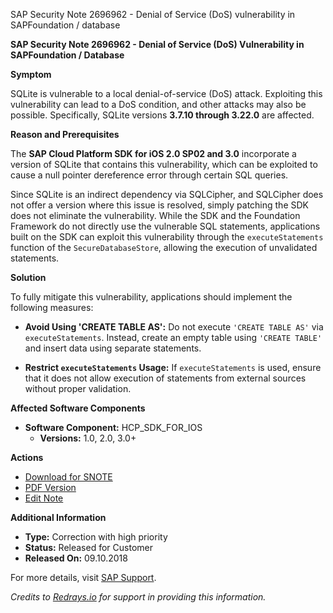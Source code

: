 SAP Security Note 2696962 - Denial of Service (DoS) vulnerability in SAPFoundation / database

**SAP Security Note 2696962 - Denial of Service (DoS) Vulnerability in SAPFoundation / Database**

**Symptom**

SQLite is vulnerable to a local denial-of-service (DoS) attack. Exploiting this vulnerability can lead to a DoS condition, and other attacks may also be possible. Specifically, SQLite versions **3.7.10 through 3.22.0** are affected.

**Reason and Prerequisites**

The **SAP Cloud Platform SDK for iOS 2.0 SP02 and 3.0** incorporate a version of SQLite that contains this vulnerability, which can be exploited to cause a null pointer dereference error through certain SQL queries.

Since SQLite is an indirect dependency via SQLCipher, and SQLCipher does not offer a version where this issue is resolved, simply patching the SDK does not eliminate the vulnerability. While the SDK and the Foundation Framework do not directly use the vulnerable SQL statements, applications built on the SDK can exploit this vulnerability through the `executeStatements` function of the `SecureDatabaseStore`, allowing the execution of unvalidated statements.

**Solution**

To fully mitigate this vulnerability, applications should implement the following measures:

- **Avoid Using 'CREATE TABLE AS':** Do not execute `'CREATE TABLE AS'` via `executeStatements`. Instead, create an empty table using `'CREATE TABLE'` and insert data using separate statements.
  
- **Restrict `executeStatements` Usage:** If `executeStatements` is used, ensure that it does not allow execution of statements from external sources without proper validation.

**Affected Software Components**

- **Software Component:** HCP_SDK_FOR_IOS
  - **Versions:** 1.0, 2.0, 3.0+

**Actions**

- [Download for SNOTE](https://notesdownloads.sap.com/note/0040000001963642018)
- [PDF Version](https://userapps.support.sap.com/sap/support/sfm/notes/print/0002696962?language=en-US&token=29D3C7DC3997787EE67ED66320CCB146)
- [Edit Note](https://me.sap.com/sap/support/notes/edit/0002696962)

**Additional Information**

- **Type:** Correction with high priority
- **Status:** Released for Customer
- **Released On:** 09.10.2018

For more details, visit [SAP Support](https://me.sap.com/).

*Credits to [Redrays.io](https://redrays.io) for support in providing this information.*